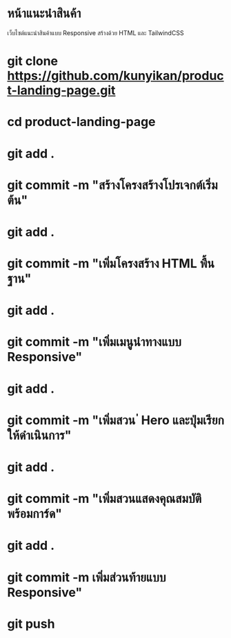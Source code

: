 # หน้าแนะนำสินค้า
เว็บไซต์แนะนําสินค้าแบบ Responsive สร้างด้วย HTML และ TailwindCSS
# git clone https://github.com/kunyikan/product-landing-page.git
# cd product-landing-page
# git add .
# git commit -m "สร้างโครงสร้างโปรเจกต์เริ่มต้น"
# git add .
# git commit -m "เพิ่มโครงสร้าง HTML พื้นฐาน"
# git add .
# git commit -m "เพิ่มเมนูนําทางแบบ Responsive"
# git add .
# git commit -m "เพิ่มสวน ่ Hero และปุ่มเรียกให้ดําเนินการ"
# git add .
# git commit -m "เพิ่มสวนแสดงคุณสมบัติพร้อมการ์ด" 
# git add .
# git commit -m เพิ่มส่วนท้ายแบบ Responsive" 
# git push